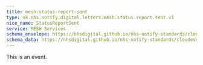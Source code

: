```yaml
---
title: mesh-status-report-sent
type: uk.nhs.notify.digital.letters.mesh.status.report.sent.v1
nice_name: StatusReportSent
service: MESH Services
schema_envelope: https://nhsdigital.github.io/nhs-notify-standards/cloudevents/nhs-notify-example-event.schema.json
schema_data: https://nhsdigital.github.io/nhs-notify-standards/cloudevents/nhs-notify-example-event-data.schema.json
---
```


This is an event.
